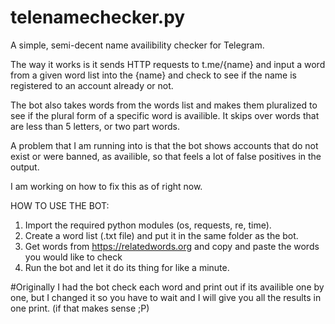 # telenamechecker.py
A simple, semi-decent name availibility checker for Telegram. 

The way it works is it sends HTTP requests to t.me/{name} and input a word from a given word list into the {name} and check to see if the name is registered to an account already or not.

The bot also takes words from the words list and makes them pluralized to see if the plural form of a specific word is availible. It skips over words that are less than 5 letters, or two part words.

A problem that I am running into is that the bot shows accounts that do not exist or were banned, as availible, so that feels a lot of false positives in the output. 

I am working on how to fix this as of right now.



HOW TO USE THE BOT:

1. Import the required python modules (os, requests, re, time).
2. Create a word list (.txt file) and put it in the same folder as the bot.
3. Get words from https://relatedwords.org and copy and paste the words you would like to check
4. Run the bot and let it do its thing for like a minute.

#Originally I had the bot check each word and print out if its availible one by one, but I changed it so you have to wait and I will give you all the results in one print. (if that makes sense ;P)
